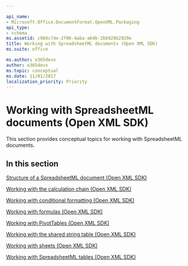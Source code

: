 ```yaml
---

api_name:
- Microsoft.Office.DocumentFormat.OpenXML.Packaging
api_type:
- schema
ms.assetid: c984c74e-2f06-4aba-a64b-2bb928b2929e
title: Working with SpreadsheetML documents (Open XML SDK)
ms.suite: office

ms.author: o365devx
author: o365devx
ms.topic: conceptual
ms.date: 11/01/2017
localization_priority: Priority
---
```

# Working with SpreadsheetML documents (Open XML SDK)

This section provides conceptual topics for working with SpreadsheetML
documents.


## In this section

[Structure of a SpreadsheetML document (Open XML SDK)](structure-of-a-spreadsheetml-document.md)  

[Working with the calculation chain (Open XML SDK)](working-with-the-calculation-chain.md)  

[Working with conditional formatting (Open XML SDK)](working-with-conditional-formatting.md)  

[Working with formulas (Open XML SDK)](working-with-formulas.md)  

[Working with PivotTables (Open XML SDK)](working-with-pivottables.md)  

[Working with the shared string table (Open XML SDK)](working-with-the-shared-string-table.md)  

[Working with sheets (Open XML SDK)](working-with-sheets.md)  

[Working with SpreadsheetML tables (Open XML SDK)](working-with-tables.md)  
